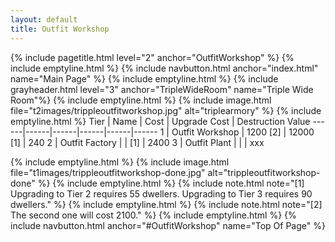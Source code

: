 ```yaml
---
layout: default
title: Outfit Workshop
---
```

{% include pagetitle.html level="2" anchor="OutfitWorkshop" %}
{% include emptyline.html %}
{% include navbutton.html anchor="index.html" name="Main Page" %}
{% include emptyline.html %}
{% include grayheader.html level="3" anchor="TripleWideRoom" name="Triple Wide Room"%}
{% include emptyline.html %}
{% include image.html file="t2images/trippleoutfitworkshop.jpg" alt="triplearmory" %}
{% include emptyline.html %}
Tier | Name | Cost | Upgrade Cost | Destruction Value
------|------|------|------|------|------
1 | Outfit Workshop | 1200 [2] | 12000 [1] | 240
2 | Outfit Factory | | [1] | 2400
3 | Outfit Plant | | | xxx

{% include emptyline.html %}
{% include image.html file="t1images/trippleoutfitworkshop-done.jpg" alt="trippleoutfitworkshop-done" %}
{% include emptyline.html %}
{% include note.html note="[1] Upgrading to Tier 2 requires 55 dwellers. Upgrading to Tier 3 requires 90 dwellers." %}
{% include emptyline.html %}
{% include note.html note="[2] The second one will cost 2100." %}
{% include emptyline.html %}
{% include navbutton.html anchor="#OutfitWorkshop" name="Top Of Page" %}
